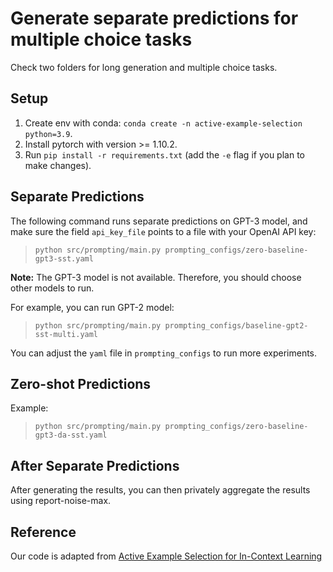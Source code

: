 
# Generate separate predictions for multiple choice tasks

Check two folders for long generation and multiple choice tasks. 

## Setup

1. Create env with conda: `conda create -n active-example-selection python=3.9`.
2. Install pytorch with version >= 1.10.2.
3. Run `pip install -r requirements.txt` (add the `-e` flag if you plan to make changes).

## Separate Predictions

The following command runs separate predictions on GPT-3 model, and make sure the field `api_key_file` points to a file with your OpenAI API key:
> `python src/prompting/main.py prompting_configs/zero-baseline-gpt3-sst.yaml`

**Note:** The GPT-3 model is not available. Therefore, you should choose other models to run. 

For example, you can run GPT-2 model:
> `python src/prompting/main.py prompting_configs/baseline-gpt2-sst-multi.yaml`

You can adjust the `yaml` file in `prompting_configs` to run more experiments. 

## Zero-shot Predictions
Example:
> `python src/prompting/main.py prompting_configs/zero-baseline-gpt3-da-sst.yaml`


## After Separate Predictions

After generating the results, you can then privately aggregate the results using report-noise-max.


## Reference

Our code is adapted from [Active Example Selection for In-Context Learning](https://github.com/ChicagoHAI/active-example-selection)